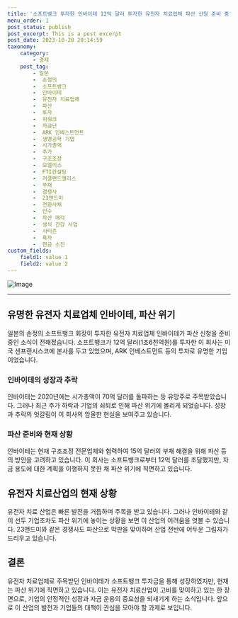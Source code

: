 ```yaml
---
title: '소프트뱅크 투자한 인바이테 12억 달러 투자한 유전자 치료업체 파산 신청 준비 중'
menu_order: 1
post_status: publish
post_excerpt: This is a post excerpt
post_date: 2023-10-20 20:14:59
taxonomy:
    category:
        - 경제
    post_tag:
        - 일본
        -  손정의
        -  소프트뱅크
        -  인바이테
        -  유전자 치료업체
        -  파산
        -  투자
        -  위워크
        -  자금난
        -  ARK 인베스트먼트
        -  생명공학 기업
        -  시가총액
        -  주가
        -  구조조정
        -  모엘리스
        -  FTI컨설팅
        -  커클랜드앨리스
        -  부채
        -  경쟁사
        -  23앤드미
        -  전환사채
        -  인수
        -  자산 매각
        -  생식 건강 사업
        -  시티즌
        -  흑자
        -  현금 소진
custom_fields:
    field1: value 1
    field2: value 2
---
```


![Image](https://imgnews.pstatic.net/image/215/2024/02/06/A202402060191_1_20240206154105784.jpg?type=w647)


---

## 유명한 유전자 치료업체 인바이테, 파산 위기

일본의 손정의 소프트뱅크 회장이 투자한 유전자 치료업체 인바이테가 파산 신청을 준비 중인 소식이 전해졌습니다. 소프트뱅크가 12억 달러(1조6천억원)를 투자한 이 회사는 미국 샌프랜시스코에 본사를 두고 있었으며, ARK 인베스트먼트 등의 투자로 유명한 기업이었습니다.

### 인바이테의 성장과 추락

인바이테는 2020년에는 시가총액이 70억 달러를 돌파하는 등 유망주로 주목받았습니다. 그러나 최근 주가 하락과 기업의 쇠퇴로 인해 파산 위기에 몰리게 되었습니다. 성장과 추락의 엇갈림이 이 회사의 암울한 현실을 보여주고 있습니다.

### 파산 준비와 현재 상황

인바이테는 현재 구조조정 전문업체와 협력하여 15억 달러의 부채 해결을 위해 파산 등의 방안을 고려하고 있습니다. 이 회사는 소프트뱅크로부터 12억 달러를 조달했지만, 자금 용도에 대한 계획을 이행하지 못한 채 파산 위기에 직면하고 있습니다.

## 유전자 치료산업의 현재 상황

유전자 치료 산업은 빠른 발전을 거듭하며 주목을 받고 있습니다. 그러나 인바이테와 같이 선두 기업조차도 파산 위기에 놓이는 상황을 보면 이 산업의 어려움을 엿볼 수 있습니다. 23앤드미와 같은 경쟁사도 파산으로 막판을 맞이하며 산업 전반에 어두운 그림자가 드리우고 있습니다.

## 결론

유전자 치료업체로 주목받던 인바이테가 소프트뱅크 투자금을 통해 성장하였지만, 현재는 파산 위기에 직면하고 있습니다. 이는 유전자 치료산업이 고비를 맞이하고 있는 한 장면으로, 기업의 안정적인 성장과 자금 운용의 중요성을 되새기게 하는 소식입니다. 앞으로 이 산업의 발전과 기업들의 대책이 관심을 모아야 할 과제로 보입니다.
